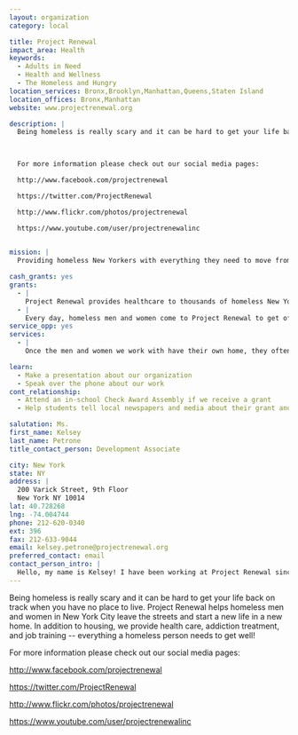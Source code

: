 ```yaml
---
layout: organization
category: local

title: Project Renewal
impact_area: Health
keywords: 
  - Adults in Need
  - Health and Wellness
  - The Homeless and Hungry
location_services: Bronx,Brooklyn,Manhattan,Queens,Staten Island
location_offices: Bronx,Manhattan
website: www.projectrenewal.org

description: |
  Being homeless is really scary and it can be hard to get your life back on track when you have no place to live. Project Renewal helps homeless men and women in New York City leave the streets and start a new life in a new home. In addition to housing, we provide health care, addiction treatment, and job training -- everything a homeless person needs to get well!

  

  For more information please check out our social media pages:

  http://www.facebook.com/projectrenewal

  https://twitter.com/ProjectRenewal

  http://www.flickr.com/photos/projectrenewal

  https://www.youtube.com/user/projectrenewalinc

  
mission: |
  Providing homeless New Yorkers with everything they need to move from the streets to health, homes, and jobs.

cash_grants: yes
grants: 
  - |
    Project Renewal provides healthcare to thousands of homeless New Yorkers each year! A grant of $400 will pay for two people to get medical check ups and follow up care.
  - |
    Every day, homeless men and women come to Project Renewal to get off the streets and eat a warm meal. With $25, we can offer a homeless man or woman a hot shower, a healthy meal, and a safe place to rest.
service_opp: yes
services: 
  - |
    Once the men and women we work with have their own home, they often come to our food pantry to stock their kitchen cabinets. At Project Renewal, we are alway in need of canned goods and other non-perishable food items. A food drive would help our clients prepare healthy meals within their budget.

learn: 
  - Make a presentation about our organization
  - Speak over the phone about our work
cont_relationship: 
  - Attend an in-school Check Award Assembly if we receive a grant
  - Help students tell local newspapers and media about their grant and/or project with us

salutation: Ms.
first_name: Kelsey
last_name: Petrone
title_contact_person: Development Associate

city: New York
state: NY
address: |
  200 Varick Street, 9th Floor  
  New York NY 10014
lat: 40.728268
lng: -74.004744
phone: 212-620-0340
ext: 396
fax: 212-633-9044
email: kelsey.petrone@projectrenewal.org
preferred_contact: email
contact_person_intro: |
  Hello, my name is Kelsey! I have been working at Project Renewal since August of 2012, although we have had the pleasure of working with Common Cents since 2003! Here at Project Renewal, I work in our fundraising department, making sure we have enough money to help all the homeless men and women who come to us for recovery. I look forward to working with students like you who are dedicated to making New York City a better place for all of us!
---
```

Being homeless is really scary and it can be hard to get your life back on track when you have no place to live. Project Renewal helps homeless men and women in New York City leave the streets and start a new life in a new home. In addition to housing, we provide health care, addiction treatment, and job training -- everything a homeless person needs to get well!



For more information please check out our social media pages:

http://www.facebook.com/projectrenewal

https://twitter.com/ProjectRenewal

http://www.flickr.com/photos/projectrenewal

https://www.youtube.com/user/projectrenewalinc


